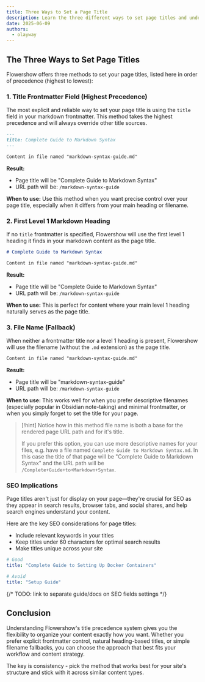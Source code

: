 ```yaml
---
title: Three Ways to Set a Page Title
description: Learn the three different ways to set page titles and understand their precedence order.
date: 2025-06-09
authors:
  - olayway
---
```


## The Three Ways to Set Page Titles

Flowershow offers three methods to set your page titles, listed here in order of precedence (highest to lowest):

### 1. Title Frontmatter Field (Highest Precedence)

The most explicit and reliable way to set your page title is using the `title` field in your markdown frontmatter. This method takes the highest precedence and will always override other title sources.

```markdown
---
title: Complete Guide to Markdown Syntax
---

Content in file named "markdown-syntax-guide.md"
```

**Result:**
- Page title will be "Complete Guide to Markdown Syntax"
- URL path will be: `/markdown-syntax-guide`

**When to use:** Use this method when you want precise control over your page title, especially when it differs from your main heading or filename.

### 2. First Level 1 Markdown Heading

If no `title` frontmatter is specified, Flowershow will use the first level 1 heading it finds in your markdown content as the page title.

```markdown
# Complete Guide to Markdown Syntax

Content in file named "markdown-syntax-guide.md"
```

**Result:**
- Page title will be "Complete Guide to Markdown Syntax"
- URL path will be: `/markdown-syntax-guide`

**When to use:** This is perfect for content where your main level 1 heading naturally serves as the page title.

### 3. File Name (Fallback)

When neither a frontmatter title nor a level 1 heading is present, Flowershow will use the filename (without the `.md` extension) as the page title.

```markdown
Content in file named "markdown-syntax-guide.md"
```

**Result:**
- Page title will be "markdown-syntax-guide"
- URL path will be: `/markdown-syntax-guide`

**When to use:** This works well for when you prefer descriptive filenames (especially popular in Obsidian note-taking) and minimal frontmatter, or when you simply forget to set the title for your page.

>[!hint]
> Notice how in this method file name is both a base for the rendered page URL path and for it's title.
> 
> If you prefer this option, you can use more descriptive names for your files, e.g. have a file named `Complete Guide to Markdown Syntax.md`. In this case the title of that page will be "Complete Guide to Markdown Syntax" and the URL path will be `/Complete+Guide+to+Markdown+Syntax`.

### SEO Implications

Page titles aren't just for display on your page—they're crucial for SEO as they appear in search results, browser tabs, and social shares, and help search engines understand your content.

Here are the key SEO considerations for page titles:
- Include relevant keywords in your titles
- Keep titles under 60 characters for optimal search results
- Make titles unique across your site

```yaml
# Good
title: "Complete Guide to Setting Up Docker Containers"

# Avoid
title: "Setup Guide"
```

{/* TODO: link to separate guide/docs on SEO fields settings */}

## Conclusion

Understanding Flowershow's title precedence system gives you the flexibility to organize your content exactly how you want. Whether you prefer explicit frontmatter control, natural heading-based titles, or simple filename fallbacks, you can choose the approach that best fits your workflow and content strategy.

The key is consistency - pick the method that works best for your site's structure and stick with it across similar content types.